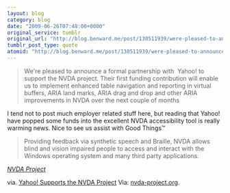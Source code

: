 ```yaml
---
layout: blog
category: blog
date: "2009-06-26T07:48:00+0000"
original_service: tumblr
original_url: "http://blog.benward.me/post/130511939/were-pleased-to-announce-a-formal-partnership"
tumblr_post_type: quote
atomid: "http://blog.benward.me/post/130511939/were-pleased-to-announce-a-formal-partnership"
---
```

> We're pleased to announce a formal partnership with  Yahoo! to support the NVDA project. Their first funding contribution will enable us to implement enhanced table navigation and reporting in virtual buffers, ARIA land marks, ARIA drag and drop and other ARIA improvements in NVDA over the next couple of months

I tend not to post much employer related stuff here, but reading that Yahoo! have popped some funds into the excellent NVDA accessibility tool is really warming news. Nice to see us assist with Good Things™

> Providing feedback via synthetic speech and Braille, NVDA allows blind and vision impaired people to access and interact with the Windows operating system and many third party applications.

<cite>[NVDA Project](http://www.nvda-project.org/wiki/About)</cite>

via. <a href="http://www.nvda-project.org/blog/YahooSupportsNVDA">Yahoo! Supports the NVDA Project</a>
Via: [nvda-project.org](http://www.nvda-project.org/blog/YahooSupportsNVDA).
